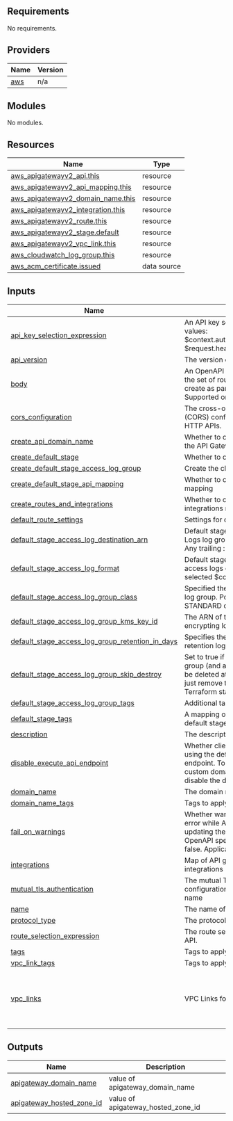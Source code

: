 ## Requirements

No requirements.

## Providers

| Name | Version |
|------|---------|
| <a name="provider_aws"></a> [aws](#provider\_aws) | n/a |

## Modules

No modules.

## Resources

| Name | Type |
|------|------|
| [aws_apigatewayv2_api.this](https://registry.terraform.io/providers/hashicorp/aws/latest/docs/resources/apigatewayv2_api) | resource |
| [aws_apigatewayv2_api_mapping.this](https://registry.terraform.io/providers/hashicorp/aws/latest/docs/resources/apigatewayv2_api_mapping) | resource |
| [aws_apigatewayv2_domain_name.this](https://registry.terraform.io/providers/hashicorp/aws/latest/docs/resources/apigatewayv2_domain_name) | resource |
| [aws_apigatewayv2_integration.this](https://registry.terraform.io/providers/hashicorp/aws/latest/docs/resources/apigatewayv2_integration) | resource |
| [aws_apigatewayv2_route.this](https://registry.terraform.io/providers/hashicorp/aws/latest/docs/resources/apigatewayv2_route) | resource |
| [aws_apigatewayv2_stage.default](https://registry.terraform.io/providers/hashicorp/aws/latest/docs/resources/apigatewayv2_stage) | resource |
| [aws_apigatewayv2_vpc_link.this](https://registry.terraform.io/providers/hashicorp/aws/latest/docs/resources/apigatewayv2_vpc_link) | resource |
| [aws_cloudwatch_log_group.this](https://registry.terraform.io/providers/hashicorp/aws/latest/docs/resources/cloudwatch_log_group) | resource |
| [aws_acm_certificate.issued](https://registry.terraform.io/providers/hashicorp/aws/latest/docs/data-sources/acm_certificate) | data source |

## Inputs

| Name | Description | Type | Default | Required |
|------|-------------|------|---------|:--------:|
| <a name="input_api_key_selection_expression"></a> [api\_key\_selection\_expression](#input\_api\_key\_selection\_expression) | An API key selection expression. Valid values: $context.authorizer.usageIdentifierKey, $request.header.x-api-key. | `string` | `"$request.header.x-api-key"` | no |
| <a name="input_api_version"></a> [api\_version](#input\_api\_version) | The version of the API Gateway | `string` | `null` | no |
| <a name="input_body"></a> [body](#input\_body) | An OpenAPI specification that defines the set of routes and integrations to create as part of the HTTP APIs. Supported only for HTTP APIs. | `string` | `null` | no |
| <a name="input_cors_configuration"></a> [cors\_configuration](#input\_cors\_configuration) | The cross-origin resource sharing (CORS) configuration. Applicable for HTTP APIs. | `any` | `{}` | no |
| <a name="input_create_api_domain_name"></a> [create\_api\_domain\_name](#input\_create\_api\_domain\_name) | Whether to create a domain name for the API Gateway | `bool` | `false` | no |
| <a name="input_create_default_stage"></a> [create\_default\_stage](#input\_create\_default\_stage) | Whether to create default stage | `bool` | `true` | no |
| <a name="input_create_default_stage_access_log_group"></a> [create\_default\_stage\_access\_log\_group](#input\_create\_default\_stage\_access\_log\_group) | Create the cloud watch log group | `bool` | `false` | no |
| <a name="input_create_default_stage_api_mapping"></a> [create\_default\_stage\_api\_mapping](#input\_create\_default\_stage\_api\_mapping) | Whether to create default stage API mapping | `bool` | `true` | no |
| <a name="input_create_routes_and_integrations"></a> [create\_routes\_and\_integrations](#input\_create\_routes\_and\_integrations) | Whether to create routes and integrations resources | `bool` | `true` | no |
| <a name="input_default_route_settings"></a> [default\_route\_settings](#input\_default\_route\_settings) | Settings for default route | `map(string)` | `{}` | no |
| <a name="input_default_stage_access_log_destination_arn"></a> [default\_stage\_access\_log\_destination\_arn](#input\_default\_stage\_access\_log\_destination\_arn) | Default stage's ARN of the CloudWatch Logs log group to receive access logs. Any trailing :* is trimmed from the ARN. | `string` | `null` | no |
| <a name="input_default_stage_access_log_format"></a> [default\_stage\_access\_log\_format](#input\_default\_stage\_access\_log\_format) | Default stage's single line format of the access logs of data, as specified by selected $context variables. | `string` | `null` | no |
| <a name="input_default_stage_access_log_group_class"></a> [default\_stage\_access\_log\_group\_class](#input\_default\_stage\_access\_log\_group\_class) | Specified the log class of the Access log group. Possible values are: STANDARD or INFREQUENT\_ACCESS | `string` | `"INFREQUENT_ACCESS"` | no |
| <a name="input_default_stage_access_log_group_kms_key_id"></a> [default\_stage\_access\_log\_group\_kms\_key\_id](#input\_default\_stage\_access\_log\_group\_kms\_key\_id) | The ARN of the KMS Key to use when encrypting log data for Access logs | `string` | `null` | no |
| <a name="input_default_stage_access_log_group_retention_in_days"></a> [default\_stage\_access\_log\_group\_retention\_in\_days](#input\_default\_stage\_access\_log\_group\_retention\_in\_days) | Specifies the number of the days retention logs | `number` | `7` | no |
| <a name="input_default_stage_access_log_group_skip_destroy"></a> [default\_stage\_access\_log\_group\_skip\_destroy](#input\_default\_stage\_access\_log\_group\_skip\_destroy) | Set to true if you do not wish the log group (and any logs it may contain) to be deleted at destroy time, and instead just remove the log group from the Terraform state | `bool` | `false` | no |
| <a name="input_default_stage_access_log_group_tags"></a> [default\_stage\_access\_log\_group\_tags](#input\_default\_stage\_access\_log\_group\_tags) | Additional tags for the Access logs | `map(string)` | `{}` | no |
| <a name="input_default_stage_tags"></a> [default\_stage\_tags](#input\_default\_stage\_tags) | A mapping of tags to assign to the default stage resource. | `map(string)` | `{}` | no |
| <a name="input_description"></a> [description](#input\_description) | The description of the API Gateway | `string` | n/a | yes |
| <a name="input_disable_execute_api_endpoint"></a> [disable\_execute\_api\_endpoint](#input\_disable\_execute\_api\_endpoint) | Whether clients can invoke the API by using the default execute-api endpoint. To require that clients use a custom domain name to invoke the API, disable the default endpoint | `string` | `false` | no |
| <a name="input_domain_name"></a> [domain\_name](#input\_domain\_name) | The domain name for the API Gateway | `string` | `null` | no |
| <a name="input_domain_name_tags"></a> [domain\_name\_tags](#input\_domain\_name\_tags) | Tags to apply to the domain name | `map(string)` | `{}` | no |
| <a name="input_fail_on_warnings"></a> [fail\_on\_warnings](#input\_fail\_on\_warnings) | Whether warnings should return an error while API Gateway is creating or updating the resource using an OpenAPI specification. Defaults to false. Applicable for HTTP APIs. | `bool` | `false` | no |
| <a name="input_integrations"></a> [integrations](#input\_integrations) | Map of API gateway routes with integrations | `map(any)` | `{}` | no |
| <a name="input_mutual_tls_authentication"></a> [mutual\_tls\_authentication](#input\_mutual\_tls\_authentication) | The mutual TLS authentication configuration for a custom domain name | `map(string)` | `{}` | no |
| <a name="input_name"></a> [name](#input\_name) | The name of the API Gateway | `string` | n/a | yes |
| <a name="input_protocol_type"></a> [protocol\_type](#input\_protocol\_type) | The protocol type of the API Gateway | `string` | n/a | yes |
| <a name="input_route_selection_expression"></a> [route\_selection\_expression](#input\_route\_selection\_expression) | The route selection expression for the API. | `string` | `"$request.method $request.path"` | no |
| <a name="input_tags"></a> [tags](#input\_tags) | Tags to apply to all resources | `map(string)` | n/a | yes |
| <a name="input_vpc_link_tags"></a> [vpc\_link\_tags](#input\_vpc\_link\_tags) | Tags to apply to VPC Links | `map(string)` | `{}` | no |
| <a name="input_vpc_links"></a> [vpc\_links](#input\_vpc\_links) | VPC Links for Private APIs | <pre>map(object({<br>    security_group_ids = optional(list(string), [])<br>    subnet_ids         = list(string)<br>    tags               = map(string)<br>  }))</pre> | `{}` | no |

## Outputs

| Name | Description |
|------|-------------|
| <a name="output_apigateway_domain_name"></a> [apigateway\_domain\_name](#output\_apigateway\_domain\_name) | value of apigateway\_domain\_name |
| <a name="output_apigateway_hosted_zone_id"></a> [apigateway\_hosted\_zone\_id](#output\_apigateway\_hosted\_zone\_id) | value of apigateway\_hosted\_zone\_id |
